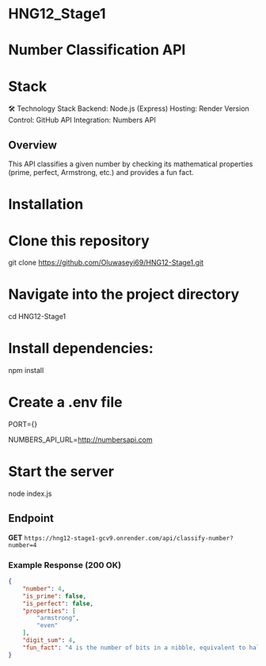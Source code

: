 # HNG12_Stage1

# Number Classification API

# Stack

🛠️ Technology Stack
Backend: Node.js (Express)
Hosting: Render
Version Control: GitHub
API Integration: Numbers API

## Overview
This API classifies a given number by checking its mathematical properties (prime, perfect, Armstrong, etc.) and provides a fun fact.

# Installation 

# Clone this repository

git clone https://github.com/Oluwaseyi69/HNG12-Stage1.git

# Navigate into the project directory
cd HNG12-Stage1
# Install dependencies:
npm install

# Create a .env file
PORT={}

NUMBERS_API_URL=http://numbersapi.com

# Start the server
node index.js


## Endpoint
**GET** `https://hng12-stage1-gcv9.onrender.com/api/classify-number?number=4`

### Example Response (200 OK)
```json
{
    "number": 4,
    "is_prime": false,
    "is_perfect": false,
    "properties": [
        "armstrong",
        "even"
    ],
    "digit_sum": 4,
    "fun_fact": "4 is the number of bits in a nibble, equivalent to half a byte."
}
